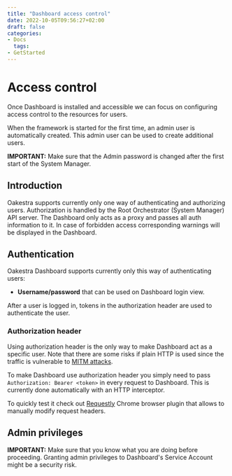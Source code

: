 ```yaml
---
title: "Dashboard access control"
date: 2022-10-05T09:56:27+02:00
draft: false
categories:
- Docs
  tags:
- GetStarted
---
```


# Access control

Once Dashboard is installed and accessible we can focus on configuring access control to the resources for users.

When the framework is started for the first time, an admin user is automatically created. 
This admin user can be used to create additional users.

**IMPORTANT:** Make sure that the Admin password is changed after the first start of the System Manager.

## Introduction

Oakestra supports currently only one way of authenticating and authorizing users.
Authorization is handled by the Root Orchestrator (System Manager) API server.
The Dashboard only acts as a proxy and passes all auth information to it. 
In case of forbidden access corresponding warnings will be displayed in the Dashboard.

## Authentication

Oakestra Dashboard supports currently only this way of authenticating users:

* **Username/password** that can be used on Dashboard login view.

After a user is logged in, tokens in the authorization header are used to authenticate the user.

### Authorization header

Using authorization header is the only way to make Dashboard act as a specific user. 
Note that there are some risks if plain HTTP is used since the traffic is vulnerable to [MITM attacks](https://en.wikipedia.org/wiki/Man-in-the-middle_attack).

To make Dashboard use authorization header you simply need to pass `Authorization: Bearer <token>` in every request to Dashboard. 
This is currently done automatically with an HTTP interceptor.

To quickly test it check out [Requestly](https://chrome.google.com/webstore/detail/requestly-redirect-url-mo/mdnleldcmiljblolnjhpnblkcekpdkpa) Chrome browser plugin that allows to manually modify request headers.

## Admin privileges

**IMPORTANT:** Make sure that you know what you are doing before proceeding. Granting admin privileges to Dashboard's Service Account might be a security risk.

